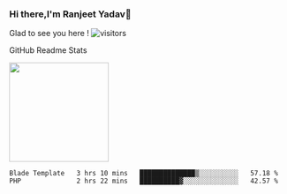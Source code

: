 ### Hi there,I'm Ranjeet Yadav👋

Glad to see you here ! ![visitors](https://visitor-badge.glitch.me/badge?page_id=${ranjeetproject}.${ranjeetproject.repo.id}) 

GitHub Readme Stats 

<img height="180em" src="https://github-readme-stats.vercel.app/api?username=ranjeetproject&show_icons=true&hide_border=true&&count_private=true&include_all_commits=true" />

<!--START_SECTION:waka-->
```text
Blade Template   3 hrs 10 mins   ██████████████▒░░░░░░░░░░   57.18 % 
PHP              2 hrs 22 mins   ██████████▓░░░░░░░░░░░░░░   42.57 % 
```
<!--END_SECTION:waka-->
